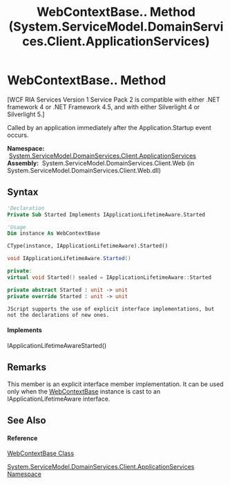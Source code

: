 ﻿---
title: WebContextBase.. Method  (System.ServiceModel.DomainServices.Client.ApplicationServices)
TOCTitle: . Method
ms:assetid: M:System.ServiceModel.DomainServices.Client.ApplicationServices.WebContextBase.System#Windows#IApplicationLifetimeAware#Started
ms:mtpsurl: https://msdn.microsoft.com/en-us/library/Ff457846(v=VS.91)
ms:contentKeyID: 28898958
ms.date: 01/27/2012
mtps_version: v=VS.91
f1_keywords:
- System.ServiceModel.DomainServices.Client.ApplicationServices.WebContextBase..
dev_langs:
- CSharp
- JScript
- VB
- FSharp
- c++
api_location:
- System.ServiceModel.DomainServices.Client.Web.dll
api_name:
- System.ServiceModel.DomainServices.Client.ApplicationServices.WebContextBase.Started
api_type:
- Managed
topic_type:
- apiref
- kbSyntax
product_family_name: VS
ROBOTS: INDEX,FOLLOW
---

# WebContextBase.. Method

\[WCF RIA Services Version 1 Service Pack 2 is compatible with either .NET framework 4 or .NET Framework 4.5, and with either Silverlight 4 or Silverlight 5.\]

Called by an application immediately after the Application.Startup event occurs.

**Namespace:**  [System.ServiceModel.DomainServices.Client.ApplicationServices](ff457765\(v=vs.91\).md)  
**Assembly:**  System.ServiceModel.DomainServices.Client.Web (in System.ServiceModel.DomainServices.Client.Web.dll)

## Syntax

``` vb
'Declaration
Private Sub Started Implements IApplicationLifetimeAware.Started
```

``` vb
'Usage
Dim instance As WebContextBase

CType(instance, IApplicationLifetimeAware).Started()
```

``` csharp
void IApplicationLifetimeAware.Started()
```

``` c++
private:
virtual void Started() sealed = IApplicationLifetimeAware::Started
```

``` fsharp
private abstract Started : unit -> unit 
private override Started : unit -> unit 
```

``` jscript
JScript supports the use of explicit interface implementations, but not the declarations of new ones.
```

#### Implements

IApplicationLifetimeAwareStarted()  

## Remarks

This member is an explicit interface member implementation. It can be used only when the [WebContextBase](ff457966\(v=vs.91\).md) instance is cast to an IApplicationLifetimeAware interface.

## See Also

#### Reference

[WebContextBase Class](ff457966\(v=vs.91\).md)

[System.ServiceModel.DomainServices.Client.ApplicationServices Namespace](ff457765\(v=vs.91\).md)


